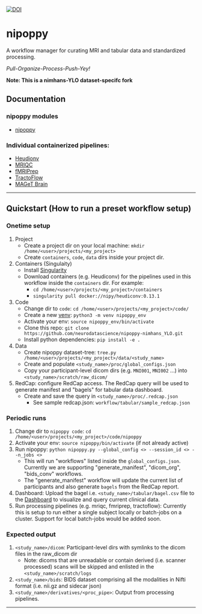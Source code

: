 [![DOI](https://zenodo.org/badge/DOI/10.5281/zenodo.8084759.svg)](https://doi.org/10.5281/zenodo.8084759)

# nipoppy 

A workflow manager for curating MRI and tabular data and standardized processing. 

_Pull-Organize-Process-Push-Yey!_

**Note: This is a nimhans-YLO dataset-specifc fork**

## Documentation

### nipoppy modules

- [nipoppy](https://neurobagel.org/nipoppy/overview/)

### Individual containerized pipelines:

- [Heudionv](https://heudiconv.readthedocs.io/en/latest/installation.html#singularity) 
- [MRIQC](https://mriqc.readthedocs.io/en/stable/)
- [fMRIPrep](https://fmriprep.org/en/1.5.5/singularity.html) 
- [TractoFlow](https://github.com/scilus/tractoflow)
- [MAGeT Brain](https://github.com/CoBrALab/MAGeTbrain)

---

## Quickstart (How to run a preset workflow setup)
### Onetime setup
1. Project
   - Create a project dir on your local machine: `mkdir /home/<user>/projects/<my_project>`
   - Create `containers`, `code`, `data`  dirs inside your project dir.  
2. Containers (Singulaity)
   - Install [Singularity](https://singularity-tutorial.github.io/01-installation/)
   - Download containers (e.g. Heudiconv) for the pipelines used in this workflow inside the `containers` dir. For example: 
      - `cd /home/<user>/projects/<my_project>/containers` 
      - `singularity pull docker://nipy/heudiconv:0.13.1`
3. Code
   - Change dir to `code`: `cd /home/<user>/projects/<my_project>/code/`
   - Create a new [venv](https://realpython.com/python-virtual-environments-a-primer/): `python3 -m venv nipoppy_env` 
   - Activate your env: `source nipoppy_env/bin/activate` 
   - Clone this repo: `git clone https://github.com/neurodatascience/nipoppy-nimhans_YLO.git`
   - Install python dependencies: `pip install -e .`  
4. Data 
   - Create nipoppy dataset-tree: `tree.py /home/<user>/projects/<my_project>/data/<study_name>`
   - Create and populate `<study_name>/proc/global_configs.json` 
   - Copy your participant-level dicom dirs (e.g. `MNI001`, `MNI002` ...) into `<study_name>/scratch/raw_dicom/`
5. RedCap: configure RedCap access. The RedCap query will be used to generate manifest and "bagels" for tabular data dashboard. 
   - Create and save the query in `<study_name>/proc/.redcap.json`
      - See sample redcap.json: `workflow/tabular/sample_redcap.json`
   
### Periodic runs
1. Change dir to `nipoppy code`: `cd /home/<user>/projects/<my_project>/code/nipoppy`
2. Activate your env: `source nipoppy/bin/activate` (if not already active)
3. Run nipoppy: `python nipoppy.py --global_config <> --session_id <> --n_jobs <>`
   - This will run "workflows" listed inside the `global_configs.json`. Currently we are supporting "generate_manifest", "dicom_org", "bids_conv" workflows. 
   - The "generate_manifest" workflow will update the current list of participants and also generate `bagels` from the RedCap report.
4. Dashboard: Upload the bagel i.e. `<study_name>/tabular/bagel.csv` file to the [Dashboard](https://dash.neurobagel.org/) to visualize and query current clinical data. 
5. Run processing pipelines (e.g. mriqc, fmriprep, tractoflow): Currently this is setup to run either a single subject locally or batch-jobs on a cluster. Support for local batch-jobs would be added soon. 

### Expected output
1. `<study_name>/dicom`: Participant-level dirs with symlinks to the dicom files in the raw_dicom dir
   - Note: dicoms that are unreadable or contain derived (i.e. scanner processed) scans will be skipped and enlisted in the `<study_name>/scratch/logs`
2. `<study_name>/bids`: BIDS dataset comprising all the modalities in Nifti format (i.e. nii.gz and sidecar json)
3. `<study_name>/derivatives/<proc_pipe>`: Output from processing pipelines.
---